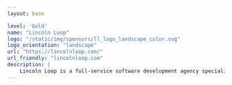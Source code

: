 ```yaml
---
layout: base

level: 'Gold'
name: "Lincoln Loop"
logo: "/static/img/sponsors/ll_logo_landscape_color.svg"
logo_orientation: "landscape"
url: "https://lincolnloop.com/"
url_friendly: "lincolnloop.com"
description: |
    Lincoln Loop is a full-service software development agency specializing in Python and Django development for web and mobile. Since 2007 our emphasis on quality in an agile environment has helped numerous startups and high-traffic sites grow their businesses. In addition to rock solid Python powered backends, Lincoln Loop provides user experience, deployment, and real-time application development with JavaScript.
---
```

